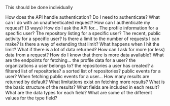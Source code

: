 This should be done individually

How does the API handle authentication?
Do I need to authenticate?
What can I do with an unauthenticated request?
How can I authenticate my request? (3 ways)
How do I ask the API for...
The profile information for a specific user?
The repository listing for a specific user?
The recent, public activity for a specific user?
Is there a limit to the number of requests I can make?
Is there a way of extending that limit?
What happens when I hit the limit?
What if there is a lot of data returned?
How can I ask for more (or less) data from a request?
How do I know that there is more data available?
What are the endpoints for fetching...
the profile data for a user?
the organizations a user belongs to?
the repositories a user has created?
a filtered list of repositories?
a sorted list of repositories?
public events for a user?
When fetching public events for a user...
How many results are returned by default?
What limitations exist on fetching more results?
What is the basic structure of the results?
What fields are included in each result?
What are the data types for each field?
What are some of the different values for the type field?
